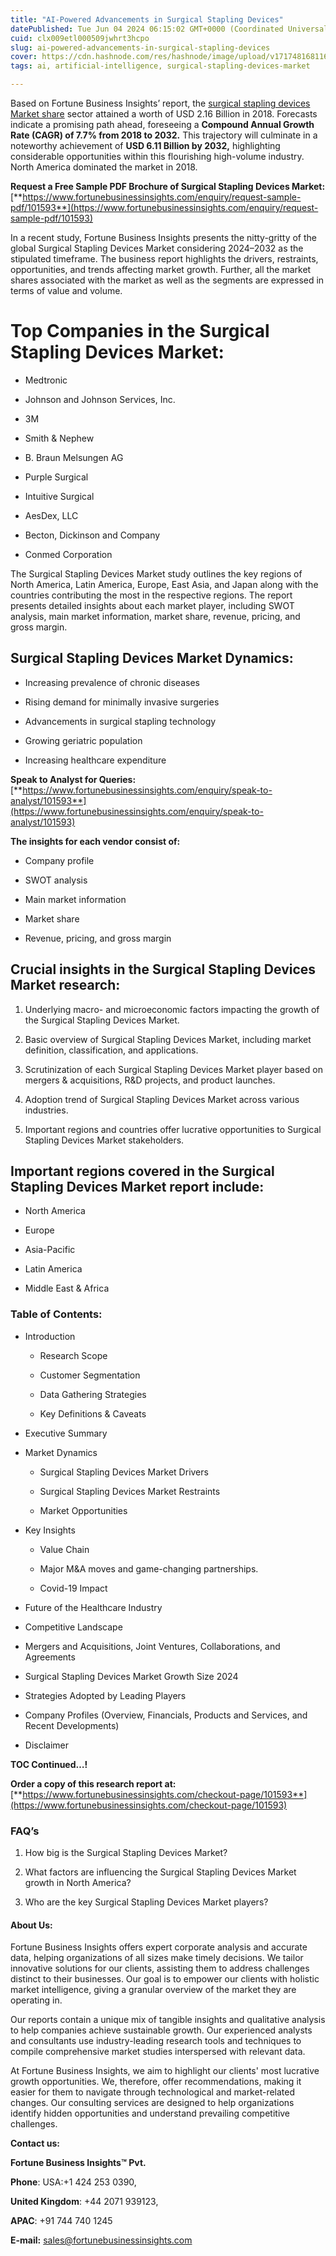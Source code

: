 ```yaml
---
title: "AI-Powered Advancements in Surgical Stapling Devices"
datePublished: Tue Jun 04 2024 06:15:02 GMT+0000 (Coordinated Universal Time)
cuid: clx009etl000509jwhrt3hcpo
slug: ai-powered-advancements-in-surgical-stapling-devices
cover: https://cdn.hashnode.com/res/hashnode/image/upload/v1717481681165/7548e956-1fea-40f3-80c6-390772a7692b.png
tags: ai, artificial-intelligence, surgical-stapling-devices-market

---
```


Based on Fortune Business Insights’ report, the [surgical stapling devices Market share](https://www.fortunebusinessinsights.com/industry-reports/surgical-stapling-devices-market-101593) sector attained a worth of USD 2.16 Billion in 2018. Forecasts indicate a promising path ahead, foreseeing a **Compound Annual Growth Rate (CAGR) of 7.7% from 2018 to 2032.** This trajectory will culminate in a noteworthy achievement of **USD 6.11 Billion by 2032,** highlighting considerable opportunities within this flourishing high-volume industry. North America dominated the market in 2018.

**Request a Free Sample PDF Brochure of Surgical Stapling Devices Market:** [**https://www.fortunebusinessinsights.com/enquiry/request-sample-pdf/101593**](https://www.fortunebusinessinsights.com/enquiry/request-sample-pdf/101593)

In a recent study, Fortune Business Insights presents the nitty-gritty of the global Surgical Stapling Devices Market considering 2024–2032 as the stipulated timeframe. The business report highlights the drivers, restraints, opportunities, and trends affecting market growth. Further, all the market shares associated with the market as well as the segments are expressed in terms of value and volume.

# **Top Companies in the Surgical Stapling Devices Market:**

* Medtronic
    
* Johnson and Johnson Services, Inc.
    
* 3M
    
* Smith & Nephew
    
* B. Braun Melsungen AG
    
* Purple Surgical
    
* Intuitive Surgical
    
* AesDex, LLC
    
* Becton, Dickinson and Company
    
* Conmed Corporation
    

The Surgical Stapling Devices Market study outlines the key regions of North America, Latin America, Europe, East Asia, and Japan along with the countries contributing the most in the respective regions. The report presents detailed insights about each market player, including SWOT analysis, main market information, market share, revenue, pricing, and gross margin.

## Surgical Stapling Devices Market **Dynamics**:

* Increasing prevalence of chronic diseases
    
* Rising demand for minimally invasive surgeries
    
* Advancements in surgical stapling technology
    
* Growing geriatric population
    
* Increasing healthcare expenditure
    

**Speak to Analyst for Queries:** [**https://www.fortunebusinessinsights.com/enquiry/speak-to-analyst/101593**](https://www.fortunebusinessinsights.com/enquiry/speak-to-analyst/101593)

**The insights for each vendor consist of:**

* Company profile
    
* SWOT analysis
    
* Main market information
    
* Market share
    
* Revenue, pricing, and gross margin
    

## **Crucial insights in the Surgical Stapling Devices Market research:**

1. Underlying macro- and microeconomic factors impacting the growth of the Surgical Stapling Devices Market.
    
2. Basic overview of Surgical Stapling Devices Market, including market definition, classification, and applications.
    
3. Scrutinization of each Surgical Stapling Devices Market player based on mergers & acquisitions, R&D projects, and product launches.
    
4. Adoption trend of Surgical Stapling Devices Market across various industries.
    
5. Important regions and countries offer lucrative opportunities to Surgical Stapling Devices Market stakeholders.
    

## **Important regions covered in the Surgical Stapling Devices Market report include:**

* North America
    
* Europe
    
* Asia-Pacific
    
* Latin America
    
* Middle East & Africa
    

### **Table of Contents:**

* Introduction
    
    * Research Scope
        
    * Customer Segmentation
        
    * Data Gathering Strategies
        
    * Key Definitions & Caveats
        
* Executive Summary
    
* Market Dynamics
    
    * Surgical Stapling Devices Market Drivers
        
    * Surgical Stapling Devices Market Restraints
        
    * Market Opportunities
        
* Key Insights
    
    * Value Chain
        
    * Major M&A moves and game-changing partnerships.
        
    * Covid-19 Impact
        
* Future of the Healthcare Industry
    
* Competitive Landscape
    
* Mergers and Acquisitions, Joint Ventures, Collaborations, and Agreements
    
* Surgical Stapling Devices Market Growth Size 2024
    
* Strategies Adopted by Leading Players
    
* Company Profiles (Overview, Financials, Products and Services, and Recent Developments)
    
* Disclaimer
    

**TOC Continued…!**

**Order a copy of this research report at:** [**https://www.fortunebusinessinsights.com/checkout-page/101593**](https://www.fortunebusinessinsights.com/checkout-page/101593)

### **FAQ’s**

1. How big is the Surgical Stapling Devices Market?
    
2. What factors are influencing the Surgical Stapling Devices Market growth in North America?
    
3. Who are the key Surgical Stapling Devices Market players?
    

#### **About Us:**

Fortune Business Insights offers expert corporate analysis and accurate data, helping organizations of all sizes make timely decisions. We tailor innovative solutions for our clients, assisting them to address challenges distinct to their businesses. Our goal is to empower our clients with holistic market intelligence, giving a granular overview of the market they are operating in.

Our reports contain a unique mix of tangible insights and qualitative analysis to help companies achieve sustainable growth. Our experienced analysts and consultants use industry-leading research tools and techniques to compile comprehensive market studies interspersed with relevant data.

At Fortune Business Insights, we aim to highlight our clients' most lucrative growth opportunities. We, therefore, offer recommendations, making it easier for them to navigate through technological and market-related changes. Our consulting services are designed to help organizations identify hidden opportunities and understand prevailing competitive challenges.

**Contact us:**

**Fortune Business Insights™ Pvt.**

**Phone**: USA:+1 424 253 0390,

**United Kingdom**: +44 2071 939123,

**APAC**: +91 744 740 1245

**E-mail:** [sales@fortunebusinessinsights.com](mailto:sales@fortunebusinessinsights.com)